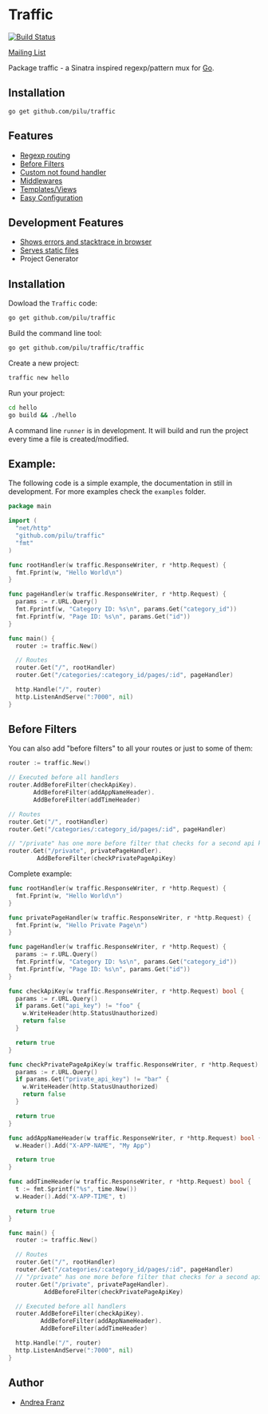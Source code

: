 # Traffic

[![Build Status](https://travis-ci.org/pilu/traffic.png?branch=master)](https://travis-ci.org/pilu/traffic)

[Mailing List](https://groups.google.com/forum/#!forum/traffic-go)

Package traffic - a Sinatra inspired regexp/pattern mux for [Go](http://golang.org/ "The Go programming language").

## Installation

    go get github.com/pilu/traffic

## Features

  * [Regexp routing](https://github.com/pilu/traffic/blob/master/examples/simple/main.go)
  * [Before Filters](https://github.com/pilu/traffic/blob/master/examples/before-filter/main.go)
  * [Custom not found handler](https://github.com/pilu/traffic/blob/master/examples/not-found/main.go)
  * [Middlewares](https://github.com/pilu/traffic/blob/master/examples/middleware/main.go)
  * [Templates/Views](https://github.com/pilu/traffic/tree/master/examples/templates)
  * [Easy Configuration](https://github.com/pilu/traffic/tree/master/examples/configuration)

## Development Features

  * [Shows errors and stacktrace in browser](https://github.com/pilu/traffic/tree/master/examples/show-errors)
  * [Serves static files](https://github.com/pilu/traffic/tree/master/examples/static-files)
  * Project Generator

## Installation

Dowload the `Traffic` code:

```bash
go get github.com/pilu/traffic
```

Build the command line tool:

```bash
go get github.com/pilu/traffic/traffic
```

Create a new project:
```bash
traffic new hello
```

Run your project:
```bash
cd hello
go build && ./hello
```

A command line `runner` is in development. It will build and run the project every time a file is created/modified.

## Example:
The following code is a simple example, the documentation in still in development.
For more examples check the `examples` folder.

```go
package main

import (
  "net/http"
  "github.com/pilu/traffic"
  "fmt"
)

func rootHandler(w traffic.ResponseWriter, r *http.Request) {
  fmt.Fprint(w, "Hello World\n")
}

func pageHandler(w traffic.ResponseWriter, r *http.Request) {
  params := r.URL.Query()
  fmt.Fprintf(w, "Category ID: %s\n", params.Get("category_id"))
  fmt.Fprintf(w, "Page ID: %s\n", params.Get("id"))
}

func main() {
  router := traffic.New()

  // Routes
  router.Get("/", rootHandler)
  router.Get("/categories/:category_id/pages/:id", pageHandler)

  http.Handle("/", router)
  http.ListenAndServe(":7000", nil)
}
```

## Before Filters

You can also add "before filters" to all your routes or just to some of them:

```go
router := traffic.New()

// Executed before all handlers
router.AddBeforeFilter(checkApiKey).
       AddBeforeFilter(addAppNameHeader).
       AddBeforeFilter(addTimeHeader)

// Routes
router.Get("/", rootHandler)
router.Get("/categories/:category_id/pages/:id", pageHandler)

// "/private" has one more before filter that checks for a second api key (private_api_key)
router.Get("/private", privatePageHandler).
        AddBeforeFilter(checkPrivatePageApiKey)
```

Complete example:

```go
func rootHandler(w traffic.ResponseWriter, r *http.Request) {
  fmt.Fprint(w, "Hello World\n")
}

func privatePageHandler(w traffic.ResponseWriter, r *http.Request) {
  fmt.Fprint(w, "Hello Private Page\n")
}

func pageHandler(w traffic.ResponseWriter, r *http.Request) {
  params := r.URL.Query()
  fmt.Fprintf(w, "Category ID: %s\n", params.Get("category_id"))
  fmt.Fprintf(w, "Page ID: %s\n", params.Get("id"))
}

func checkApiKey(w traffic.ResponseWriter, r *http.Request) bool {
  params := r.URL.Query()
  if params.Get("api_key") != "foo" {
    w.WriteHeader(http.StatusUnauthorized)
    return false
  }

  return true
}

func checkPrivatePageApiKey(w traffic.ResponseWriter, r *http.Request) bool {
  params := r.URL.Query()
  if params.Get("private_api_key") != "bar" {
    w.WriteHeader(http.StatusUnauthorized)
    return false
  }

  return true
}

func addAppNameHeader(w traffic.ResponseWriter, r *http.Request) bool {
  w.Header().Add("X-APP-NAME", "My App")

  return true
}

func addTimeHeader(w traffic.ResponseWriter, r *http.Request) bool {
  t := fmt.Sprintf("%s", time.Now())
  w.Header().Add("X-APP-TIME", t)

  return true
}

func main() {
  router := traffic.New()

  // Routes
  router.Get("/", rootHandler)
  router.Get("/categories/:category_id/pages/:id", pageHandler)
  // "/private" has one more before filter that checks for a second api key (private_api_key)
  router.Get("/private", privatePageHandler).
          AddBeforeFilter(checkPrivatePageApiKey)

  // Executed before all handlers
  router.AddBeforeFilter(checkApiKey).
         AddBeforeFilter(addAppNameHeader).
         AddBeforeFilter(addTimeHeader)

  http.Handle("/", router)
  http.ListenAndServe(":7000", nil)
}
```

## Author

* [Andrea Franz](http://gravityblast.com)
